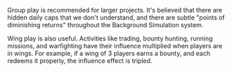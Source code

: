 Group play is recommended for larger projects.  It's believed that there are hidden
daily caps that we don't understand, and there are subtle "points of diminishing returns"
throughout the Background Simulation system.

Wing play is also useful.  Activities like trading, bounty hunting, running missions, and warfighting have their influence multiplied
when players are in wings.  For example, if a wing of 3 players earns a bounty, and each
redeems it properly, the influence effect is tripled. 